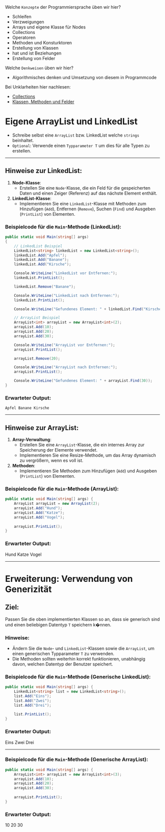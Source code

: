 Welche ``Konzepte`` der Programmiersprache üben wir hier?
* Schleifen
* Verzweigungen
* Arrays und eigene Klasse für Nodes
* Collections
* Operatoren
* Methoden und Konsturktoren
* Erstellung von Klassen
* hat und ist Beziehungen
* Erstellung von Felder

Welche ``Denkweisen`` üben wir hier?
* Algorithmisches denken und Umsetzung von diesem in Programmcode

Bei Unklarheiten hier nachlesen:
* [Collections](https://github.com/MrStrelow/BBRZ/blob/main/JET/modul_1_c%23_basics/L03CollectionsTreesAndEnumerators/L03CollectionsTreesAndEnumerators/L03.0ListenUndDictionaries.md)
* [Klassen, Methoden und Felder](https://github.com/MrStrelow/BBRZ/blob/main/JET/modul_1_c%23_basics/L04KlassenMethoden/L04KlassenMethoden/L04.1KlassenMethoden.md)

# Eigene ArrayList und LinkedList

- Schreibe selbst eine `ArrayList` bzw. LinkedList welche `strings` beinhaltet.
- `Optional`: Verwende einen `Typparameter T` um dies für alle Typen zu erstellen.

---

## Hinweise zur LinkedList:

1. **Node-Klasse**: 
   - Erstellen Sie eine `Node`-Klasse, die ein Feld für die gespeicherten Daten und einen Zeiger (Referenz) auf das nächste Element enthält.
2. **LinkedList-Klasse**: 
   - Implementieren Sie eine `LinkedList`-Klasse mit Methoden zum Hinzufügen (`Add`), Entfernen (`Remove`), Suchen (`Find`) und Ausgeben (`PrintList`) von Elementen.

### Beispielcode für die `Main`-Methode (LinkedList):

```csharp
public static void Main(string[] args)
{
    // LinkedList Beispiel
    LinkedList<string> linkedList = new LinkedList<string>();
    linkedList.Add("Apfel");
    linkedList.Add("Banane");
    linkedList.Add("Kirsche");

    Console.WriteLine("LinkedList vor Entfernen:");
    linkedList.PrintList();

    linkedList.Remove("Banane");

    Console.WriteLine("LinkedList nach Entfernen:");
    linkedList.PrintList();

    Console.WriteLine("Gefundenes Element: " + linkedList.Find("Kirsche"));

    // ArrayList Beispiel
    ArrayList<int> arrayList = new ArrayList<int>(2);
    arrayList.Add(10);
    arrayList.Add(20);
    arrayList.Add(30);

    Console.WriteLine("ArrayList vor Entfernen:");
    arrayList.PrintList();

    arrayList.Remove(20);

    Console.WriteLine("ArrayList nach Entfernen:");
    arrayList.PrintList();

    Console.WriteLine("Gefundenes Element: " + arrayList.Find(30));
}
```

### Erwarteter Output:
```Apfel Banane Kirsche```

---

## Hinweise zur ArrayList:

1. **Array-Verwaltung**: 
   - Erstellen Sie eine `ArrayList`-Klasse, die ein internes Array zur Speicherung der Elemente verwendet.
   - Implementieren Sie eine Resize-Methode, um das Array dynamisch zu vergrößern, wenn es voll ist.
2. **Methoden**: 
   - Implementieren Sie Methoden zum Hinzufügen (`Add`) und Ausgeben (`PrintList`) von Elementen.

### Beispielcode für die `Main`-Methode (ArrayList):

```csharp
public static void Main(string[] args) {
    ArrayList arrayList = new ArrayList(2);
    arrayList.Add("Hund");
    arrayList.Add("Katze");
    arrayList.Add("Vogel");
    
    arrayList.PrintList();
}
```

### Erwarteter Output:
Hund Katze Vogel

---

# Erweiterung: Verwendung von Generizität

## Ziel:
Passen Sie die oben implementierten Klassen so an, dass sie generisch sind und einen beliebigen Datentyp `T` speichern k�nnen.

### Hinweise:
- Ändern Sie die `Node`- und `LinkedList`-Klassen sowie die `ArrayList`, um einen generischen Typparameter `T` zu verwenden.
- Die Methoden sollten weiterhin korrekt funktionieren, unabhängig davon, welchen Datentyp der Benutzer speichert.

### Beispielcode für die `Main`-Methode (Generische LinkedList):

```csharp
public static void Main(string[] args) {
    LinkedList<string> list = new LinkedList<string>();
    list.Add("Eins");
    list.Add("Zwei");
    list.Add("Drei");
    
    list.PrintList();
}
```

### Erwarteter Output:

Eins Zwei Drei


---

### Beispielcode für die `Main`-Methode (Generische ArrayList):

```csharp
public static void Main(string[] args) {
    ArrayList<int> arrayList = new ArrayList<int>(3);
    arrayList.Add(10);
    arrayList.Add(20);
    arrayList.Add(30);
    
    arrayList.PrintList();
}
```

### Erwarteter Output:

10 20 30
